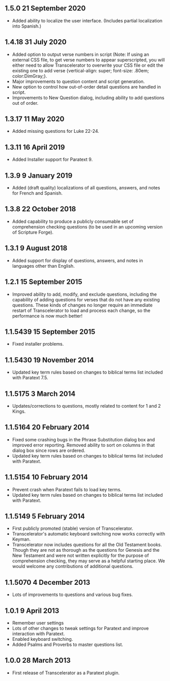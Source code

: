 ﻿## 1.5.0 21 September 2020
* Added ability to localize the user interface. (Includes partial localization into Spanish.)

## 1.4.18 31 July 2020
* Added option to output verse numbers in script (Note: If using an external CSS file, to get verse numbers to appear superscripted, you will either need to allow Transcelerator to overwrite your CSS file or edit the existing one to add verse {vertical-align: super; font-size: .80em; color:DimGray;}.
* Major improvements to question content and script generation.
* New option to control how out-of-order detail questions are handled in script.
* Improvements to New Question dialog, including ability to add questions out of order.

## 1.3.17 11 May 2020
* Added missing questions for Luke 22-24.

## 1.3.11 16 April 2019
* Added Installer support for Paratext 9.

## 1.3.9 9 January 2019
* Added (draft quality) localizations of all questions, answers, and notes for French and Spanish.

## 1.3.8 22 October 2018
* Added capability to produce a publicly consumable set of comprehension checking questions (to be used in an upcoming version of Scripture Forge).

## 1.3.1 9 August 2018
* Added support for display of questions, answers, and notes in languages other than English.

## 1.2.1 15 September 2015
* Improved ability to add, modify, and exclude questions, including the capability of adding questions for verses that do not have any existing questions. These kinds of changes no longer require an immediate restart of Transcelerator to load and process each change, so the performance is now much better!

## 1.1.5439 15 September 2015
* Fixed installer problems.

## 1.1.5430 19 November 2014
* Updated key term rules based on changes to biblical terms list included with Paratext 7.5.

## 1.1.5175 3 March 2014
* Updates/corrections to questions, mostly related to content for 1 and 2 Kings.

## 1.1.5164 20 February 2014
* Fixed some crashing bugs in the Phrase Substitution dialog box and improved error reporting. Removed ability to sort on columns in that dialog box since rows are ordered.
* Updated key term rules based on changes to biblical terms list included with Paratext.

## 1.1.5154 10 February 2014
* Prevent crash when Paratext fails to load key terms.
* Updated key term rules based on changes to biblical terms list included with Paratext.

## 1.1.5149 5 February 2014
* First publicly promoted (stable) version of Transcelerator.
* Transcelerator's automatic keyboard switching now works correctly with Keyman.
* Transcelerator now includes questions for all the Old Testament books. Though they are not as thorough as the questions for Genesis and the New Testament and were not written explicitly for the purpose of comprehension checking, they may serve as a helpful starting place. We would welcome any contributions of additional questions.

## 1.1.5070 4 December 2013
* Lots of improvements to questions and various bug fixes.

## 1.0.1 9 April 2013
* Remember user settings
* Lots of other changes to tweak settings for Paratext and improve interaction with Paratext.
* Enabled keyboard switching.
* Added Psalms and Proverbs to master questions list.

## 1.0.0 28 March 2013
* First release of Transcelerator as a Paratext plugin.

